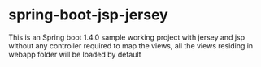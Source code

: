 # spring-boot-jsp-jersey
This is an Spring boot 1.4.0 sample working project with jersey and jsp without any controller required to map the views, all the views residing in webapp folder will be loaded by default
